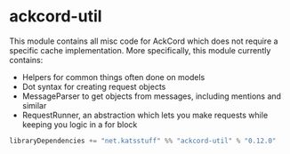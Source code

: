 # ackcord-util

This module contains all misc code for AckCord which does not require a specific cache implementation. More specifically, this module currently contains:
* Helpers for common things often done on models
* Dot syntax for creating request objects
* MessageParser to get objects from messages, including mentions and similar
* RequestRunner, an abstraction which lets you make requests while keeping you logic in a for block

```scala
libraryDependencies += "net.katsstuff" %% "ackcord-util" % "0.12.0"
```